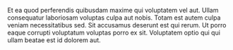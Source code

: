 Et ea quod perferendis quibusdam maxime qui voluptatem vel aut. Ullam consequatur laboriosam voluptas culpa aut nobis. Totam est autem culpa veniam necessitatibus sed. Sit accusamus deserunt est qui rerum. Ut porro eaque corrupti voluptatum voluptas porro ex sit. Voluptatem optio qui qui ullam beatae est id dolorem aut.